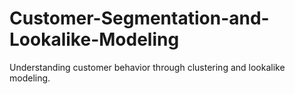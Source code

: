 # Customer-Segmentation-and-Lookalike-Modeling
Understanding customer behavior through clustering and lookalike modeling.
